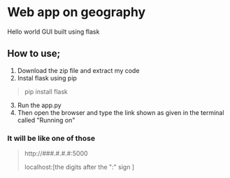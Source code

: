 # Web app on geography
Hello world GUI built using flask

## How to use;
1. Download the zip file  and extract my code
2. Instal flask using pip
  >pip install flask
3. Run the app.py
4. Then open the browser and type the link shown as given in the terminal called "Running on"
###   It will be like one of those
  > http://###.#.#.#:5000 
  >
  > localhost:[the digits after the ":" sign ] 
